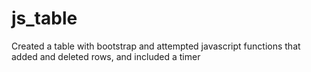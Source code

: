 # js_table
Created a table with bootstrap and attempted javascript functions that added and deleted rows, and included a timer
